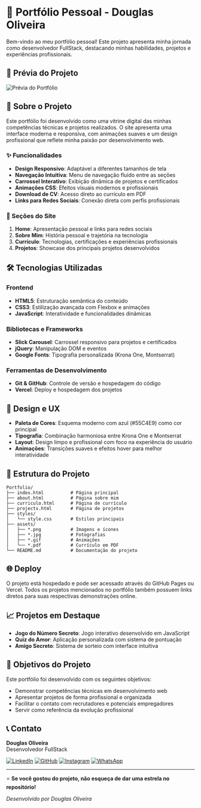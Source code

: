 # 🌟 Portfólio Pessoal - Douglas Oliveira

Bem-vindo ao meu portfólio pessoal! Este projeto apresenta minha jornada como desenvolvedor FullStack, destacando minhas habilidades, projetos e experiências profissionais.

## 📸 Prévia do Projeto

![Prévia do Portfólio](https://imgur.com/a/RkwMFiS)

## 🚀 Sobre o Projeto

Este portfólio foi desenvolvido como uma vitrine digital das minhas competências técnicas e projetos realizados. O site apresenta uma interface moderna e responsiva, com animações suaves e um design profissional que reflete minha paixão por desenvolvimento web.

### ✨ Funcionalidades

- **Design Responsivo**: Adaptável a diferentes tamanhos de tela
- **Navegação Intuitiva**: Menu de navegação fluido entre as seções
- **Carrossel Interativo**: Exibição dinâmica de projetos e certificados
- **Animações CSS**: Efeitos visuais modernos e profissionais
- **Download de CV**: Acesso direto ao currículo em PDF
- **Links para Redes Sociais**: Conexão direta com perfis profissionais

### 📱 Seções do Site

1. **Home**: Apresentação pessoal e links para redes sociais
2. **Sobre Mim**: História pessoal e trajetória na tecnologia
3. **Currículo**: Tecnologias, certificações e experiências profissionais
4. **Projetos**: Showcase dos principais projetos desenvolvidos

## 🛠️ Tecnologias Utilizadas

### Frontend

- **HTML5**: Estruturação semântica do conteúdo
- **CSS3**: Estilização avançada com Flexbox e animações
- **JavaScript**: Interatividade e funcionalidades dinâmicas

### Bibliotecas e Frameworks

- **Slick Carousel**: Carrossel responsivo para projetos e certificados
- **jQuery**: Manipulação DOM e eventos
- **Google Fonts**: Tipografia personalizada (Krona One, Montserrat)

### Ferramentas de Desenvolvimento

- **Git & GitHub**: Controle de versão e hospedagem do código
- **Vercel**: Deploy e hospedagem dos projetos

## 🎨 Design e UX

- **Paleta de Cores**: Esquema moderno com azul (#55C4E9) como cor principal
- **Tipografia**: Combinação harmoniosa entre Krona One e Montserrat
- **Layout**: Design limpo e profissional com foco na experiência do usuário
- **Animações**: Transições suaves e efeitos hover para melhor interatividade

## 📂 Estrutura do Projeto

```
Portfolio/
├── index.html          # Página principal
├── about.html          # Página sobre mim
├── curriculo.html      # Página de currículo
├── projects.html       # Página de projetos
├── styles/
│   └── style.css       # Estilos principais
├── assets/
│   ├── *.png           # Imagens e ícones
│   ├── *.jpg           # Fotografias
│   ├── *.gif           # Animações
│   └── *.pdf           # Currículo em PDF
└── README.md           # Documentação do projeto
```

## 🌐 Deploy

O projeto está hospedado e pode ser acessado através do GitHub Pages ou Vercel. Todos os projetos mencionados no portfólio também possuem links diretos para suas respectivas demonstrações online.

## 📈 Projetos em Destaque

- **Jogo do Número Secreto**: Jogo interativo desenvolvido em JavaScript
- **Quiz do Amor**: Aplicação personalizada com sistema de pontuação
- **Amigo Secreto**: Sistema de sorteio com interface intuitiva

## 🎯 Objetivos do Projeto

Este portfólio foi desenvolvido com os seguintes objetivos:

- Demonstrar competências técnicas em desenvolvimento web
- Apresentar projetos de forma profissional e organizada
- Facilitar o contato com recrutadores e potenciais empregadores
- Servir como referência da evolução profissional

## 📞 Contato

**Douglas Oliveira**  
Desenvolvedor FullStack

[![LinkedIn](https://img.shields.io/badge/LinkedIn-0077B5?style=for-the-badge&logo=linkedin&logoColor=white)](https://www.linkedin.com/in/douglas-oliveira-627088188/)
[![GitHub](https://img.shields.io/badge/GitHub-100000?style=for-the-badge&logo=github&logoColor=white)](https://github.com/notdougz)
[![Instagram](https://img.shields.io/badge/Instagram-E4405F?style=for-the-badge&logo=instagram&logoColor=white)](https://www.instagram.com/d.oliveira._/)
[![WhatsApp](https://img.shields.io/badge/WhatsApp-25D366?style=for-the-badge&logo=whatsapp&logoColor=white)](https://wa.me/5511962778904)

---

⭐ **Se você gostou do projeto, não esqueça de dar uma estrela no repositório!**

_Desenvolvido por Douglas Oliveira_
